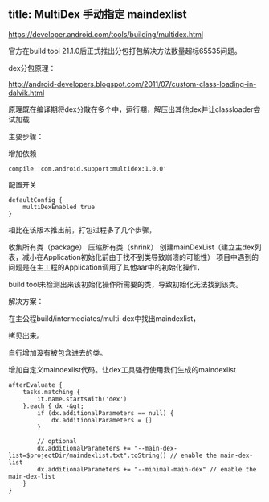 title: MultiDex 手动指定 maindexlist
---
https://developer.android.com/tools/building/multidex.html

官方在build tool 21.1.0后正式推出分包打包解决方法数量超标65535问题。

dex分包原理：

http://android-developers.blogspot.com/2011/07/custom-class-loading-in-dalvik.html

原理既在编译期将dex分散在多个中，运行期，解压出其他dex并让classloader尝试加载

主要步骤：

增加依赖

    compile 'com.android.support:multidex:1.0.0'

配置开关

    defaultConfig {
        multiDexEnabled true
    }

相比在该版本推出前，打包过程多了几个步骤，

<!-- more -->

收集所有类（package）
压缩所有类（shrink）
创建mainDexList（建立主dex列表，减小在Application初始化前由于找不到类导致崩溃的可能性）
项目中遇到的问题是在主工程的Application调用了其他aar中的初始化操作，

build tool未检测出来该初始化操作所需要的类，导致初始化无法找到该类。

解决方案：

在主公程build/intermediates/multi-dex中找出maindexlist，

拷贝出来。

自行增加没有被包含进去的类。

增加自定义maindexlist代码。让dex工具强行使用我们生成的maindexlist

    afterEvaluate {
        tasks.matching {
            it.name.startsWith('dex')
        }.each { dx -&gt;
            if (dx.additionalParameters == null) {
                dx.additionalParameters = []
            }

            // optional
            dx.additionalParameters += "--main-dex-list=$projectDir/maindexlist.txt".toString() // enable the main-dex-list
            dx.additionalParameters += "--minimal-main-dex" // enable the main-dex-list
        }
    }
